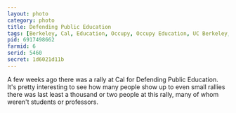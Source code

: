 ```yaml
---
layout: photo
category: photo
title: Defending Public Education
tags: [Berkeley, Cal, Education, Occupy, Occupy Education, UC Berkeley, CA, U.S.A., College, UCB, UC, rally, Sproul, Sproul Plaza, Michael Ball, cycomachead, Canon 7D, landscape, EF 70-200 f2.8L IS, Canon, public education]
pid: 6917498662
farmid: 6
serid: 5460
secret: 1d6021d11b
---
```



A few weeks ago there was a rally at Cal for Defending Public Education. It's pretty interesting to see how many people show up to even small rallies there was last least a thousand or two people at this rally, many of whom weren't students or professors.